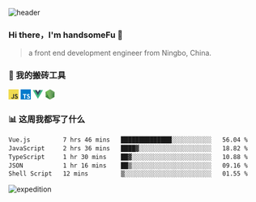 ![header](https://raw.githubusercontent.com/fzq1998/fzq1998/master/header.png)

### Hi there，I'm handsomeFu 👋

> a front end development engineer from Ningbo, China.

### 🔧 我的搬砖工具
<code><img height="20" src="https://raw.githubusercontent.com/github/explore/80688e429a7d4ef2fca1e82350fe8e3517d3494d/topics/javascript/javascript.png" alt="javascript"></code>
<code><img height="20" src="https://raw.githubusercontent.com/github/explore/80688e429a7d4ef2fca1e82350fe8e3517d3494d/topics/typescript/typescript.png" alt="typescript"></code>
<code><img height="20" src="https://raw.githubusercontent.com/github/explore/80688e429a7d4ef2fca1e82350fe8e3517d3494d/topics/vue/vue.png" alt="vue"></code>
<code><img height="20" src="https://raw.githubusercontent.com/github/explore/80688e429a7d4ef2fca1e82350fe8e3517d3494d/topics/nodejs/nodejs.png" alt="nodejs"></code>



### 📊 这周我都写了什么
<!--START_SECTION:waka-->

```txt
Vue.js         7 hrs 46 mins   ██████████████░░░░░░░░░░░   56.04 %
JavaScript     2 hrs 36 mins   ████▓░░░░░░░░░░░░░░░░░░░░   18.82 %
TypeScript     1 hr 30 mins    ██▓░░░░░░░░░░░░░░░░░░░░░░   10.88 %
JSON           1 hr 16 mins    ██▒░░░░░░░░░░░░░░░░░░░░░░   09.16 %
Shell Script   12 mins         ▒░░░░░░░░░░░░░░░░░░░░░░░░   01.55 %
```

<!--END_SECTION:waka-->


![expedition](https://raw.githubusercontent.com/fzq1998/fzq1998/master/expedition.gif)

